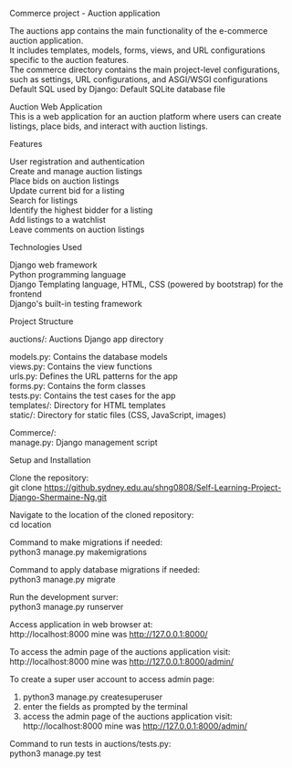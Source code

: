 Commerce project - Auction application

The auctions app contains the main functionality of the e-commerce auction application.  
It includes templates, models, forms, views, and URL configurations specific to the auction features.  
The commerce directory contains the main project-level configurations, such as settings, URL configurations, and ASGI/WSGI configurations  
Default SQL used by Django: Default SQLite database file

Auction Web Application  
This is a web application for an auction platform where users can create listings, place bids, and interact with auction listings.  

Features

User registration and authentication  
Create and manage auction listings  
Place bids on auction listings  
Update current bid for a listing  
Search for listings  
Identify the highest bidder for a listing  
Add listings to a watchlist  
Leave comments on auction listings  

Technologies Used  

Django web framework  
Python programming language  
Django Templating language, HTML, CSS (powered by bootstrap) for the frontend  
Django's built-in testing framework  

Project Structure  

auctions/: Auctions Django app directory  

models.py: Contains the database models  
views.py: Contains the view functions  
urls.py: Defines the URL patterns for the app  
forms.py: Contains the form classes  
tests.py: Contains the test cases for the app  
templates/: Directory for HTML templates  
static/: Directory for static files (CSS, JavaScript, images)  

Commerce/:  
manage.py: Django management script  

Setup and Installation  

Clone the repository:  
git clone https://github.sydney.edu.au/shng0808/Self-Learning-Project-Django-Shermaine-Ng.git  

Navigate to the location of the cloned repository:  
cd location  

Command to make migrations if needed:  
python3 manage.py makemigrations  

Command to apply database migrations if needed:  
python3 manage.py migrate  

Run the development surver:  
python3 manage.py runserver  

Access application in web browser at:  
http://localhost:8000 mine was http://127.0.0.1:8000/  

To access the admin page of the auctions application visit:  
http://localhost:8000 mine was http://127.0.0.1:8000/admin/  

To create a super user account to access admin page:  
1. python3 manage.py createsuperuser  
2. enter the fields as prompted by the terminal  
3. access the admin page of the auctions application visit: http://localhost:8000 mine was http://127.0.0.1:8000/admin/  


Command to run tests in auctions/tests.py:  
python3 manage.py test  



